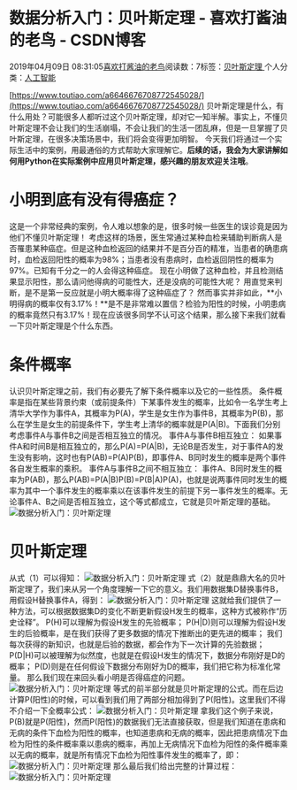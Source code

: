 
# 数据分析入门：贝叶斯定理 - 喜欢打酱油的老鸟 - CSDN博客


2019年04月09日 08:31:05[喜欢打酱油的老鸟](https://me.csdn.net/weixin_42137700)阅读数：7标签：[贝叶斯定理																](https://so.csdn.net/so/search/s.do?q=贝叶斯定理&t=blog)个人分类：[人工智能																](https://blog.csdn.net/weixin_42137700/article/category/7820233)


[https://www.toutiao.com/a6646676708772545028/](https://www.toutiao.com/a6646676708772545028/)
贝叶斯定理是什么，有什么用处？可能很多人都听过这个贝叶斯定理，却对它一知半解。事实上，不懂贝叶斯定理不会让我们的生活崩塌，不会让我们的生活一团乱麻，但是一旦掌握了贝叶斯定理，在很多决策场景中，我们将会变得更加明智。
今天我们将通过一个实际生活中的案例，用最通俗的方式帮助大家理解它。**后续的话，我会为大家讲解如何用Python在实际案例中应用贝叶斯定理，感兴趣的朋友欢迎关注哦**。
# 小明到底有没有得癌症？
这是一个非常经典的案例，令人难以想象的是，很多时候一些医生的误诊竟是因为他们不懂贝叶斯定理！
考虑这样的场景，医生常通过某种血检来辅助判断病人是否罹患某种癌症。但是这种血检返回的结果并不是百分百的精准，当患者的确患病时，血检返回阳性的概率为98%；当患者没有患病时，血检返回阴性的概率为97%。已知有千分之一的人会得这种癌症。
现在小明做了这种血检，并且检测结果显示阳性，那么请问他得病的可能性大，还是没病的可能性大呢？
用直觉来判断，是不是第一反应就是小明大概率得了这种癌症了？
然而事实并非如此，**小明得病的概率仅有3.17%！**是不是非常难以置信？检验为阳性的时候，小明患病的概率竟然只有3.17%！现在应该很多同学不认可这个结果，那么接下来我们就看一下贝叶斯定理是个什么东西。
# 条件概率
认识贝叶斯定理之前，我们有必要先了解下条件概率以及它的一些性质。
条件概率是指在某些背景约束（或前提条件）下某事件发生的概率，比如令一名学生考上清华大学作为事件A，其概率为P(A)，学生是女生作为事件B，其概率为P(B)，那么在学生是女生的前提条件下，学生考上清华的概率就是P(A|B)。下面我们分别考虑事件A与事件B之间是否相互独立的情况。
事件A与事件B相互独立：
如果事件A和时间B是相互独立的，那么P(A)=P(A|B)，无论B是否发生，对于事件A的发生没有影响，这时也有P(AB)=P(A)P(B)，即事件A、B同时发生的概率是两个事件各自发生概率的乘积。
事件A与事件B之间不相互独立：
事件A、B同时发生的概率为P(AB)，那么P(AB)=P(A|B)P(B)=P(B|A)P(A)，也就是说两事件同时发生的概率为其中一个事件发生的概率乘以在该事件发生的前提下另一事件发生的概率。无论事件A、B之间是否相互独立，这个等式都成立，它就是贝叶斯定理的基础。
![数据分析入门：贝叶斯定理](http://p1.pstatp.com/large/pgc-image/a7db927806a948db8b5dbf6fbb0ea234)

# 贝叶斯定理
从式（1）可以得知：
![数据分析入门：贝叶斯定理](http://p9.pstatp.com/large/pgc-image/477d7d9073c548e0b5118eceb0faad8e)
式（2）就是鼎鼎大名的贝叶斯定理了，我们来从另一个角度理解一下它的意义。我们用数据集D替换事件B，用假设H替换事件A，得到：
![数据分析入门：贝叶斯定理](http://p1.pstatp.com/large/pgc-image/bd2ca0de951a41cbbecc719d6021dd85)
这就给我们提供了一种方法，可以根据数据集D的变化不断更新假设H发生的概率，这种方式被称作“历史诠释”。
P(H)可以理解为假设H发生的先验概率；
P(H|D)则可以理解为假设H发生的后验概率，是在我们获得了更多数据的情况下推断出的更先进的概率；
我们每次获得的新知识，也就是后验的数据，都会作为下一次计算的先验数据；
P(D|H)可以被理解为似然度，也就是在假设H发生的情况下，数据分布刚好是D的概率；
P(D)则是在任何假设下数据分布刚好为D的概率，我们把它称为标准化常量。
那么我们现在来回头看小明是否得癌症的问题。
![数据分析入门：贝叶斯定理](http://p3.pstatp.com/large/pgc-image/5062a53c2fa344468d04f0689a9c4fb1)
等式的前半部分就是贝叶斯定理的公式。而在后边计算P(阳性)的时候，可以看到我们用了两部分相加得到了P(阳性)。这里我们不得不介绍一下全概率公式：
![数据分析入门：贝叶斯定理](http://p1.pstatp.com/large/pgc-image/16351b8de55243bf8aaa397b1352e9ae)
拿我们这个例子来说，P(B)就是P(阳性)，然而P(阳性)的数据我们无法直接获取，但是我们知道在患病和无病的条件下血检为阳性的概率，也知道患病和无病的概率，因此把患病情况下血检为阳性的条件概率乘以患病的概率，再加上无病情况下血检为阳性的条件概率乘以无病的概率，就是所有情况下血检为阳性事件发生的概率了，即：
![数据分析入门：贝叶斯定理](http://p1.pstatp.com/large/pgc-image/4bc5e04972114012aba2412f1e25e420)
那么最后我们给出完整的计算过程：
![数据分析入门：贝叶斯定理](http://p9.pstatp.com/large/pgc-image/63b2b8021c374302a1bcaabc5edcdcdb)

